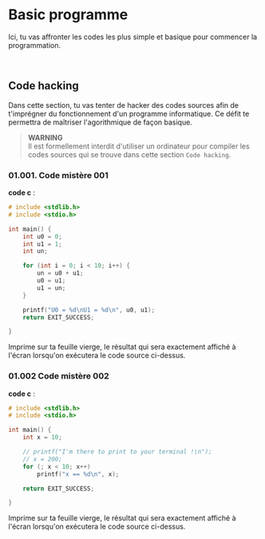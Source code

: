 # Basic programme
Ici, tu vas affronter les codes les plus simple et basique pour commencer
la programmation.

<br/>

## Code hacking
Dans cette section, tu vas tenter de hacker des codes sources afin de
t'imprégner du fonctionnement d'un programme informatique. Ce défit te
permettra de maîtriser l'agorithmique de façon basique.

> **WARNING**<br/>
> Il est formellement interdit d'utiliser un ordinateur pour compiler
> les codes sources qui se trouve dans cette section `Code hacking`.


### 01.001. Code mistère 001
**code c** :
```c
# include <stdlib.h>
# include <stdio.h>

int main() {
    int u0 = 0;
    int u1 = 1;
    int un;

    for (int i = 0; i < 10; i++) {
        un = u0 + u1;
        u0 = u1;
        u1 = un;
    }

    printf("U0 = %d\nU1 = %d\n", u0, u1);
    return EXIT_SUCCESS;

}

```
Imprime sur ta feuille vierge, le résultat qui sera exactement affiché
à l'écran lorsqu'on exécutera le code source ci-dessus.

### 01.002 Code mistère 002
**code c** :
```c
# include <stdlib.h>
# include <stdio.h>

int main() {
    int x = 10;

    // printf("I'm there to print to your terminal !\n");
    // x = 200;
    for (; x < 10; x++)
        printf("x == %d\n", x);

    return EXIT_SUCCESS;

}

```
Imprime sur ta feuille vierge, le résultat qui sera exactement affiché
à l'écran lorsqu'on exécutera le code source ci-dessus.


<br/>
<br/>
